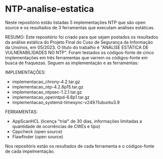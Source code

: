 # NTP-analise-estatica
Neste repositório estão listadas 5 implementações NTP que são open source e os resultados de 3 ferramentas que executam análises estáticas.

RESUMO:
Este repositório foi criado para que sejam postados os resultados da análise estática do Projeto Final do Cuso de Segurança da Informação da Unsinos,
em 05/2023. O título do trabalho é "ANÁLISE ESTÁTICA DE VULNERABILIDADES NO NTP". Foram testados os códigos-fonte de cinco implementações em três ferramentas que varrem 
os códigos-fonte em busca de fraquezas. Seguem as implementação e as ferramentas:

IMPLEMENTAÇÕES:
- implementacao_chrony-4.2.tar.gz
- implementacao_ntp-4.2.8p15.tar.gz
- implementacao_ntpsec-1.2.1.tar.gz
- implementacao_openntpd-6.8p1.tar.gz
- implementacao_systemd-timesync-v249.11ubuntu3.9

FERRAMENTAS:
- AppScanHCL (licença "trial" de 30 dias, informações limitadas a quantidade de ocorrências de CWEs e tipo) 
- Cppcheck (open source)
- Flawfinder (open source)

Nos repositóris estão os resultados de cada ferramenta e o códigos-fonte de cada impelmentação.
